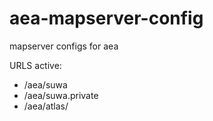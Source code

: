 # aea-mapserver-config
mapserver configs for aea

URLS active:
+ /aea/suwa
+ /aea/suwa.private 
+ /aea/atlas/


